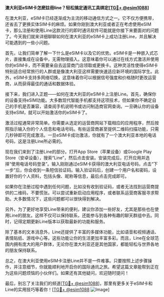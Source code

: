 **澳大利亚eSIM卡怎麽註冊line？轻松搞定通讯工具绑定[[TG💪+ @esim1088](https://t.me/s/esim1088)]**

在澳大利亚，eSIM卡已经逐渐成为主流的移动通信方式之一。它不仅方便携带，还省去了更换实体SIM卡的麻烦。如果你刚到澳大利亚或者正在考虑使用eSIM卡，那么注册和使用Line这款流行的即时通讯软件可能就是你接下来要面对的问题了。今天我们就来详细聊聊如何在澳大利亚的eSIM卡上成功注册Line，并且解决可能遇到的一些小问题。

首先，让我们简单了解一下什么是eSIM卡以及它的优势。eSIM卡是一种嵌入式芯片，直接集成在设备中，无需物理插入。这意味着你可以通过在线方式激活并使用你的eSIM卡，而不需要亲自去运营商门店领取或更换卡。这种灵活性使得eSIM卡特别适合经常旅行的人群或是像澳大利亚这样需要快速适应新环境的国际学生。此外，eSIM卡支持多网络切换，这意味着你可以根据信号强度和价格随时更改运营商，从而获得最佳的通话和数据体验。

接下来，我们进入正题——如何在澳大利亚的eSIM卡上注册Line。首先，确保你的设备支持eSIM功能。大多数现代智能手机都支持这项技术，但如果你不确定自己的手机是否兼容，请查阅手机说明书或访问制造商官网查询。一旦确认你的设备支持eSIM，就可以开始激活你的eSIM卡了。

激活过程通常非常简单。你需要从选定的运营商网站下载相应的应用程序，然后按照指示输入你的个人信息和电话号码。有些运营商甚至提供二维码扫描功能，只需几秒钟即可完成激活。一旦eSIM卡成功激活，你就有了一个澳大利亚本地的电话号码，这是注册Line所必需的。

现在我们来到了注册Line的部分。打开App Store（苹果设备）或Google Play Store（安卓设备），搜索“Line”，然后点击安装。安装完成后，打开应用并选择“使用电话号码登录”。输入刚刚通过eSIM卡获得的澳大利亚电话号码，点击“下一步”后，你会收到一条短信验证码。输入验证码后，创建一个用户名和密码，设置好你的个人资料，包括头像、昵称等信息，最后点击完成即可。

如果你在注册过程中遇到任何问题，比如没有收到验证码，或者无法找到运营商提供的二维码，不要慌张。可以尝试重新启动应用程序，或者联系运营商客服寻求帮助。大多数情况下，这些问题都可以很快得到解决。

另外，为了更好地享受Line带来的便利，建议你添加一些好友，尤其是那些也在使用Line的朋友。这样不仅可以保持联系，还能参与到各种有趣的聊天群组中去。同时，记得定期更新Line版本以获取最新的功能和服务。

除了基本的文本消息外，Line还提供了丰富的多媒体功能，比如语音和视频通话、表情贴纸、游戏中心等。这些功能让你的生活更加丰富多彩。而且，Line在全球范围内拥有庞大的用户群体，无论你在澳大利亚还是其他国家，都能轻松与世界各地的朋友保持联系。

总之，在澳大利亚使用eSIM卡注册Line并不是一件难事。只要按照上述步骤操作，并注意细节，你就能顺利地开启你的国际通讯之旅。希望这篇文章能帮到正在为这些问题烦恼的小伙伴们。如果还有其他疑问，欢迎随时提问！

最后，别忘了关注我们的频道[[TG💪+ @esim1088](https://t.me/s/esim1088)]，那里有更多关于eSIM卡和Line的实用技巧等着你！[[TG💪+ @esim1088](https://t.me/s/esim1088) ![Image](https://i.postimg.cc/4NQfJmqS/Snipaste-2025-05-13-00-14-12.png)]